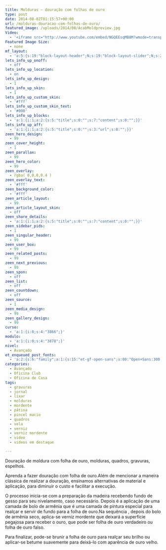 ```yaml
---
title: Molduras – douração com folhas de ouro
type: post
date: 2014-08-02T01:15:57+00:00
url: /molduras-douracao-com-folhas-de-ouro/
featured_image: /uploads/2014/08/AcabMoldpreview.jpg
Video:
  - '<iframe src="http://www.youtube.com/embed/NGQEEsqMB8M?wmode=transparent" frameborder="0" width="620" height="380"></iframe>'
Featured Image Size:
  - none
mf_layout:
  - 'a:5:{s:19:"block-layout-header";N;s:19:"block-layout-slider";N;s:22:"block-layout-structure";s:10:"full-width";s:25:"block-layout-left_sidebar";s:12:"blog-sidebar";s:26:"block-layout-right_sidebar";s:12:"blog-sidebar";}'
lets_info_up_onoff:
  - off
lets_info_up_location:
  - on
lets_info_up_design:
  - 1
lets_info_up_skin:
  - 1
lets_info_up_custom_skin:
  - '#fff'
lets_info_up_custom_skin_text:
  - '#000'
lets_info_up_blocks:
  - 'a:1:{i:1;a:2:{s:5:"title";s:0:"";s:7:"content";s:0:"";}}'
lets_info_up_aff:
  - 'a:1:{i:1;a:2:{s:5:"title";s:0:"";s:3:"url";s:0:"";}}'
zeen_hero_design:
  - 99
zeen_cover_height:
  - 1
zeen_parallax:
  - 99
zeen_hero_color:
  - 99
zeen_overlay:
  - rgba( 0,0,0,0.4 )
zeen_overlay_text:
  - '#fff'
zeen_background_color:
  - '#fff'
zeen_article_layout:
  - 99
zeen_article_layout_skin:
  - off
zeen_share_details:
  - 'a:1:{i:1;a:2:{s:5:"title";s:0:"";s:7:"content";s:0:"";}}'
zeen_sidebar_pids:
  - 1
zeen_singular_header:
  - 99
zeen_user_box:
  - 99
zeen_related_posts:
  - 99
zeen_next_previous:
  - 99
zeen_spon:
  - off
zeen_list:
  - off
zeen_countdown:
  - off
zeen_source:
  - 1
zeen_media_design:
  - 99
zeen_gallery_design:
  - 99
curso:
  - 'a:1:{i:0;s:4:"3866";}'
modulo:
  - 'a:1:{i:0;s:4:"3878";}'
nivel:
  - Avançado
et_enqueued_post_fonts:
  - 'a:2:{s:6:"family";a:1:{s:15:"et-gf-open-sans";s:80:"Open+Sans:300,300italic,regular,italic,600,600italic,700,700italic,800,800italic";}s:6:"subset";a:2:{i:0;s:5:"latin";i:1;s:9:"latin-ext";}}'
categories:
  - Avançado
  - Oficina Club
  - Oficina de Casa
tags:
  - gravuras
  - jornal
  - lixar
  - molduras
  - mordente
  - pátina
  - pincel macio
  - quadros
  - vela
  - verniz
  - verniz mordente
  - video
  - videos em destaque

---
```

Douração de moldura com folha de ouro, molduras, quadros, gravuras, espelhos.

Aprenda a fazer douração com folha de ouro.Além de mencionar a maneira clássica de realizar a douração, ensinamos alternativas de material e aplicação, para diminuir o custo e facilitar a execução.

O processo inicia-se com a preparação da madeira recebendo fundo de gesso para seu nivelamento, caso necessário. Depois é a aplicação de uma camada de bolo de armênia que é uma camada de pintura especial para realçar e servir de fundo para a folha de ouro.Na sequência , depois do bolo de armênia seco, aplica-se verniz mordente que deixará a superfície pegajosa para receber o ouro, que pode ser folha de ouro verdadeiro ou folha de ouro falso.

Para finalizar, pode-se brunir a folha de ouro para realçar seu brilho ou aplicar-se betume suavemente para deixá-lo com aparência de ouro velho.